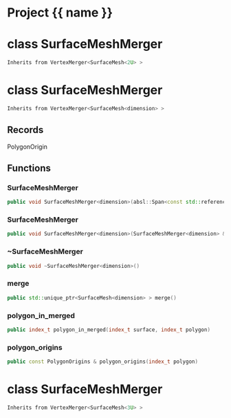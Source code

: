 <script setup>
import {useRoute} from 'vitepress'
const {path} = useRoute()
const tokens = path.split('/')
const words = tokens[2].split('-');
for (let i = 0; i < words.length; i++) {
    words[i] = words[i].charAt(0).toUpperCase() + words[i].slice(1);
    words[i] = words[i].replace('geode', 'Geode')
}
const name = words.join('-');
</script>
# Project {{ name }}

# class SurfaceMeshMerger


```cpp
Inherits from VertexMerger<SurfaceMesh<2U> >
```



# class SurfaceMeshMerger


```cpp
Inherits from VertexMerger<SurfaceMesh<dimension> >
```



## Records

PolygonOrigin



## Functions

### SurfaceMeshMerger

```cpp
public void SurfaceMeshMerger<dimension>(absl::Span<const std::reference_wrapper<const SurfaceMesh<dimension> > > surfaces, double epsilon)
```


### SurfaceMeshMerger

```cpp
public void SurfaceMeshMerger<dimension>(SurfaceMeshMerger<dimension> && )
```


### ~SurfaceMeshMerger

```cpp
public void ~SurfaceMeshMerger<dimension>()
```


### merge

```cpp
public std::unique_ptr<SurfaceMesh<dimension> > merge()
```


### polygon_in_merged

```cpp
public index_t polygon_in_merged(index_t surface, index_t polygon)
```


### polygon_origins

```cpp
public const PolygonOrigins & polygon_origins(index_t polygon)
```




# class SurfaceMeshMerger


```cpp
Inherits from VertexMerger<SurfaceMesh<3U> >
```



